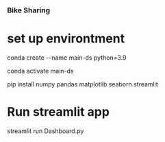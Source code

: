 ### Bike Sharing

# set up environtment
conda create --name main-ds python=3.9

conda activate main-ds

pip install numpy pandas matplotlib seaborn streamlit

# Run streamlit app
streamlit run Dashboard.py
